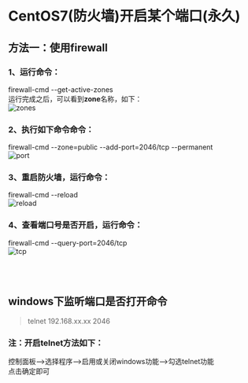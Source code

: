 # CentOS7(防火墙)开启某个端口(永久)

## 方法一：使用firewall

### 1、运行命令：
firewall-cmd --get-active-zones<br/>
运行完成之后，可以看到**zone**名称，如下：<br/>
![zones](https://raw.githubusercontent.com/cienaspx/centos7.setup/master/images/2019.4.3/t1.png''zones'')

### 2、执行如下命令命令：
firewall-cmd --zone=public --add-port=2046/tcp --permanent<br/>
![port](https://raw.githubusercontent.com/cienaspx/centos7.setup/master/images/2019.4.3/t2.png''port'')

### 3、重启防火墙，运行命令：
firewall-cmd --reload<br/>
![reload](https://raw.githubusercontent.com/cienaspx/centos7.setup/master/images/2019.4.3/t3.png''reload'')

### 4、查看端口号是否开启，运行命令：
firewall-cmd --query-port=2046/tcp<br/>
![tcp](https://raw.githubusercontent.com/cienaspx/centos7.setup/master/images/2019.4.3/t4.png''tcp'')

<br/><br/>

## windows下监听端口是否打开命令

> telnet  192.168.xx.xx 2046

### 注：开启telnet方法如下：

控制面板-->选择程序-->启用或关闭windows功能-->勾选telnet功能<br/>
点击确定即可